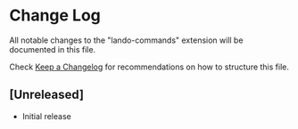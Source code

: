 # Change Log

All notable changes to the "lando-commands" extension will be documented in this file.

Check [Keep a Changelog](http://keepachangelog.com/) for recommendations on how to structure this file.

## [Unreleased]

- Initial release